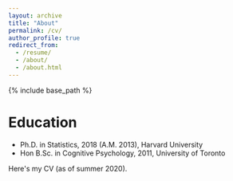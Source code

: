 ```yaml
---
layout: archive
title: "About"
permalink: /cv/
author_profile: true
redirect_from:
  - /resume/
  - /about/
  - /about.html
---
```


{% include base_path %}

Education
======
* Ph.D. in Statistics, 2018 (A.M. 2013), Harvard University
* Hon B.Sc. in Cognitive Psychology, 2011, University of Toronto

Here's my CV (as of summer 2020).

